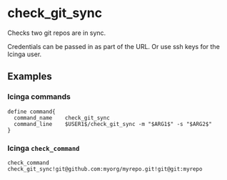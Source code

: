 # check_git_sync

Checks two git repos are in sync.

Credentials can be passed in as part of the URL. Or use ssh keys for the Icinga user.

## Examples

### Icinga commands

```
define command{
  command_name    check_git_sync
  command_line    $USER1$/check_git_sync -m "$ARG1$" -s "$ARG2$"
}
```

### Icinga `check_command`

`check_command check_git_sync!git@github.com:myorg/myrepo.git!git@git:myrepo`
